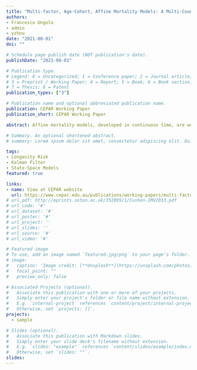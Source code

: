 ```yaml
---
title: "Multi-factor, Age-Cohort, Affine Mortality Models: A Multi-Country Comparison"
authors:
- Francesco Ungolo
- admin
- yzhou
date: "2021-08-01"
doi: ""

# Schedule page publish date (NOT publication's date).
publishDate: "2021-08-01"

# Publication type.
# Legend: 0 = Uncategorized; 1 = Conference paper; 2 = Journal article;
# 3 = Preprint / Working Paper; 4 = Report; 5 = Book; 6 = Book section;
# 7 = Thesis; 8 = Patent
publication_types: ["3"]

# Publication name and optional abbreviated publication name.
publication: CEPAR Working Paper
publication_short: CEPAR Working Paper

abstract: Affine mortality models, developed in continuous time, are well suited to longevity applications including pricing and risk management. Advantages of this modelling approach include closed-form derivations of cohort survival curves, with these survival curves consistent with the dynamics of mortality rates. We compare a number of multi-factor continuous time affine models applied to age-cohort mortality data in a multi-country comparison of five countries with differing lengths of time series mortality data. We develop improved estimation methods for these models and provide R code. Parameters are estimated using maximum likelihood with the univariate Kalman Filter, which accounts for the Poisson variation in the measurement equation. We show how this estimation method is faster and more robust compared to the traditional formulation which heavily uses large matrix multiplication and inversion. We also discuss and address numerical issues with the estimation process. We provide graphical and numerical goodness-of-fit checks, and assess model robustness. We then project cohort survival curves and assess the out-of-sample performance of the analysed models. Although the CIR mortality model fits historical data well, particularly at older ages. Other affine mortality models provide better out-of-sample performance, although less so old ages. We show that the affine mortality models analysed are robust with respect to the set of age-cohort data used for parameter estimation.

# Summary. An optional shortened abstract.
# summary: Lorem ipsum dolor sit amet, consectetur adipiscing elit. Duis posuere tellus ac convallis placerat. Proin tincidunt magna sed ex sollicitudin condimentum.

tags:
- Longevity Risk
- Kalman Filter
- State-Space Models
featured: true

links:
- name: View at CEPAR website
  url: https://www.cepar.edu.au/publications/working-papers/multi-factor-age-cohort-affine-mortality-models-multi-country-comparison
# url_pdf: http://eprints.soton.ac.uk/352095/1/Cushen-IMV2013.pdf
# url_code: '#'
# url_dataset: '#'
# url_poster: '#'
# url_project: ''
# url_slides: ''
# url_source: '#'
# url_video: '#'

# Featured image
# To use, add an image named `featured.jpg/png` to your page's folder. 
# image:
#   caption: 'Image credit: [**Unsplash**](https://unsplash.com/photos/pLCdAaMFLTE)'
#   focal_point: ""
#   preview_only: false

# Associated Projects (optional).
#   Associate this publication with one or more of your projects.
#   Simply enter your project's folder or file name without extension.
#   E.g. `internal-project` references `content/project/internal-project/index.md`.
#   Otherwise, set `projects: []`.
projects:
  - sample

# Slides (optional).
#   Associate this publication with Markdown slides.
#   Simply enter your slide deck's filename without extension.
#   E.g. `slides: "example"` references `content/slides/example/index.md`.
#   Otherwise, set `slides: ""`.
slides:
---
```

